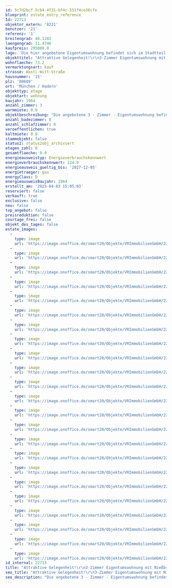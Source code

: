 ```yaml
---
id: 5c7d2bcf-5cb4-4f31-bf4c-551f4ce36cfe
blueprint: estate_entry_reference
Id: 22713
objektnr_extern: '8221'
benutzer: '21'
referenz: '1'
breitengrad: 48.1282
laengengrad: 11.4746
kaufpreis: 295000.0
lage: 'Die hier angebotene Eigentumswohnung befindet sich im Stadtteil Blumenau im Südwesten von München. Dieser überzeugt durch hohe Wohnqualität in Verbindung mit einer hervorragend entwickelten Infrastruktur. Einkaufsmöglichkeiten für den täglichen Bedarf befinden sich in unmittelbarer Nähe des angebotenen Objektes. Die Umgebung bietet zudem schöne Ausflugsziele für kleinere Radtouren oder entspannte Spaziergänge. Ein hoher Freizeitwert ist durch das nahe gelegene Voralpengebiet rund um den Ammersee und Starnberger See sowie die zahlreichen Gaststätten und Biergärten gegeben. Der Stadtkern der Metropole München mit zahlreichen Sehenswürdigkeiten wie dem Marienplatz, dem Englischen Garten, Schloss Nymphenburg, der Frauenkirche und vielem mehr ist in nur wenigen Minuten per Auto oder den öffentlichen Verkehrsmitteln erreichbar: In 15 Minuten ist man an der U-Bahn-Station "Großhadern" (U6). Die gleiche Zeit benötigen Sie zur nächsten Straßenbahn-Haltestelle "Gondrellplatz". Die Bushaltestellen "Flemischweg" und "Wastl-Witt-Straße" liegen keine 200 m entfernt. Die Verkehrsanbindung per Auto ist ideal: Die Autobahn A96 liegt in unmittelbarer Nähe zur Wohnung. Somit sind der Mittlere Ring sowie die A8, A9 und A95 nur wenige Autominuten entfernt.'
objekttitel: "Attraktive Gelegenheit!\r\n3-Zimmer Eigentumswohnung mit Nießbrauch"
wohnflaeche: 73.2
vermarktungsart: kauf
strasse: Wastl-Witt-Straße
hausnummer: '15'
plz: '80689'
ort: 'München / Hadern'
objekttyp: etage
objektart: wohnung
baujahr: 1964
anzahl_zimmer: 3
warmmiete: 0.0
objektbeschreibung: "Die angebotene 3 - Zimmer - Eigentumswohnung befindet sich im zweiten Obergeschoss und wird im Nießbrauch verkauft.\r\n\r\nDie Wohnanlage wurde 1964 errichtet und präsentiert sich in einem guten Zustand. Die Anlage wurde laufend modernisiert. Erst kürzlich wurde eine neue Heizungsanlage (Gas-Zentralheizung) eingebaut. Die hervorragend geschnittene Eigentumswohnung mit Wohnküche liegt im 2. Obergeschoss (Personenaufzug). In den Wohn- bzw. Schlafräumen ist Echtholzparkett, in den restlichen Flächen sind Fliesen bzw. PVC-Böden verlegt.\r\n\r\nVom praktisch geschnittenen Eingangsbereich und Flur der Wohnung erreichen Sie die gemütliche Stube, die praktische Wohnküche mit Essecke, das Badezimmer, das Wohnzimmer und das Schlafzimmer. Das Bad verfügt über einen Waschtisch, eine Badewanne und ein WC. Die Stadtwohnung verfügt über eine großzügige Loggia. Ein geräumiger Abstellraum im Keller ergänzt das Raumangebot.\r\n\r\nEs existiert ein gemeinschaftlicher Fahrradkeller, welcher von allen Bewohnern genutzt werden kann.\r\n\r\nEin TG-Stellplatz für die Wohnung (25 €/mtl.) wird seit Jahrzehnten vom Eigentümer angemietet.\r\n\r\nDas aktuelle Hausgeld beträgt monatlich 263,00 €. \r\n\r\nBesonderheit Nießbrauchrecht:\r\nDer Verkäufer wird bei Verkauf dieser Eigentumswohnung mit einem erstrangig im Grundbuch eingetragenen Nießbrauchrecht ausgestattet.\r\nD. h. dem Verkäufer wird ein lebenslanges Recht eingeräumt, die hier angebotene Eigentumswohnung zu bewohnen und alle Nutzungen daraus zu ziehen. \r\nDurch das Nießbrauchrecht überträgt der neue Eigentümer (Käufer) das Recht zur Nutzung und zur Fruchtziehung (z. B. Erträge aus Vermietung) an den Berechtigten (Verkäufer) und behält nur das Verkaufsrecht (Verfügung) für sich.\r\n\r\nIm Gegenzug zum eingeräumten Nießbrauchrecht hat der Berechtigte die Pflicht die gegenständliche Eigentumswohnung ordnungsgemäß zu bewirtschaften und die Sache zu erhalten. Zudem trägt der Berechtigte alle gewöhnlich öffentlichen und privatrechtlichen Lasten. Sämtliche Lasten, die über die gewöhnliche Unterhaltung hinausgehen hat der Käufer zu tragen.\r\n\r\nDas Nießbrauchrecht erlischt unmittelbar nach dem Ableben des Berechtigten (Jahrgang 1944 = 79 Jahre, männlich)."
anzahl_badezimmer: 0
anzahl_schlafzimmer: 0
veroeffentlichen: true
kaltmiete: 0.0
stammobjekt: false
status2: status2obj_archiviert
etagen_zahl: 0
gesamtflaeche: 0.0
energieausweistyp: Energieverbrauchskennwert
energieverbrauchskennwert: 124.9
energieausweis_gueltig_bis: '2027-12-05'
energietraeger: gas
energyClass: D
energieausweisBaujahr: 1964
erstellt_am: '2023-04-03 15:05:03'
reserviert: false
verkauft: true
exclusive: false
neu: false
top_angebot: false
preisreduktion: false
courtage_frei: false
objekt_des_tages: false
estate_images:
  -
    type: image
    url: 'https://image.onoffice.de/smart20/Objekte/VRImmobilienGmbH/22713/0a75db22-7c6a-41db-9214-e22c83b10dad.jpg'
  -
    type: image
    url: 'https://image.onoffice.de/smart20/Objekte/VRImmobilienGmbH/22713/2bf8eb82-e0a1-4db7-ae7f-a6b49ac0fe5c.jpg'
  -
    type: image
    url: 'https://image.onoffice.de/smart20/Objekte/VRImmobilienGmbH/22713/a537bc8a-99b4-4180-9f19-3b7a2871738b.jpg'
  -
    type: image
    url: 'https://image.onoffice.de/smart20/Objekte/VRImmobilienGmbH/22713/ba80be1e-d9a0-42e0-a566-b5bb167cc38e.jpg'
  -
    type: image
    url: 'https://image.onoffice.de/smart20/Objekte/VRImmobilienGmbH/22713/6fb675c4-526c-432a-8ab9-f37afb03cba4.jpg'
  -
    type: image
    url: 'https://image.onoffice.de/smart20/Objekte/VRImmobilienGmbH/22713/93470ce5-45ce-4b41-9db6-0d6f8b1d0614.jpg'
  -
    type: image
    url: 'https://image.onoffice.de/smart20/Objekte/VRImmobilienGmbH/22713/3bcd8548-a8cb-4225-9d26-480320167747.jpg'
  -
    type: image
    url: 'https://image.onoffice.de/smart20/Objekte/VRImmobilienGmbH/22713/851ce1de-4ebd-4fb8-bac8-f63a11ad2ee8.jpg'
  -
    type: image
    url: 'https://image.onoffice.de/smart20/Objekte/VRImmobilienGmbH/22713/42ce50ce-9510-47f9-bb5c-a32faf24eb1c.jpg'
  -
    type: image
    url: 'https://image.onoffice.de/smart20/Objekte/VRImmobilienGmbH/22713/b39ae454-73c6-4f27-8593-b2d379fd44f7.jpg'
  -
    type: image
    url: 'https://image.onoffice.de/smart20/Objekte/VRImmobilienGmbH/22713/9f6819eb-cef2-4bc5-a536-d2ecdd3baee5.jpg'
  -
    type: image
    url: 'https://image.onoffice.de/smart20/Objekte/VRImmobilienGmbH/22713/0ec78865-834d-44e1-90eb-ef79edb05b07.jpg'
  -
    type: image
    url: 'https://image.onoffice.de/smart20/Objekte/VRImmobilienGmbH/22713/37bacc3f-840f-4830-b9ea-baba9462f96e.jpg'
  -
    type: image
    url: 'https://image.onoffice.de/smart20/Objekte/VRImmobilienGmbH/22713/145022b4-f500-4038-b286-12f23cd1303f.jpg'
  -
    type: image
    url: 'https://image.onoffice.de/smart20/Objekte/VRImmobilienGmbH/22713/cca18045-b746-4472-87f6-4c9905f495b6.jpg'
  -
    type: image
    url: 'https://image.onoffice.de/smart20/Objekte/VRImmobilienGmbH/22713/58f764b1-b819-4df3-828f-60b4fc57c7ad.jpg'
  -
    type: image
    url: 'https://image.onoffice.de/smart20/Objekte/VRImmobilienGmbH/22713/d9470955-ccaa-41ff-b16e-074ce8c0c2ea.jpg'
  -
    type: image
    url: 'https://image.onoffice.de/smart20/Objekte/VRImmobilienGmbH/22713/1108daec-fe3a-4140-8e55-ff922000c94f.jpg'
  -
    type: image
    url: 'https://image.onoffice.de/smart20/Objekte/VRImmobilienGmbH/22713/726c28b9-1305-4465-9867-3d10aff49922.jpg'
  -
    type: image
    url: 'https://image.onoffice.de/smart20/Objekte/VRImmobilienGmbH/22713/c5547c67-57aa-4779-9a83-80e9ec928dee.jpg'
  -
    type: image
    url: 'https://image.onoffice.de/smart20/Objekte/VRImmobilienGmbH/22713/8d3f1e79-14e1-40d9-a99a-cc980aa33e22.jpg'
  -
    type: image
    url: 'https://image.onoffice.de/smart20/Objekte/VRImmobilienGmbH/22713/5d390739-9fcb-42f3-8c81-47866a2a7dc3.jpg'
  -
    type: image
    url: 'https://image.onoffice.de/smart20/Objekte/VRImmobilienGmbH/22713/909c5cf6-ecce-4bc7-b340-5f0c26361204.jpg'
id_internal: 22713
title: "Attraktive Gelegenheit!\r\n3-Zimmer Eigentumswohnung mit Nießbrauch"
seo_title: "Attraktive Gelegenheit!\r\n3-Zimmer Eigentumswohnung mit Nießbrauch"
seo_description: "Die angebotene 3 - Zimmer - Eigentumswohnung befindet sich im zweiten Obergeschoss und wird im Nießbrauch verkauft.\r\n\r\nDie Wohnanlage wurde 1964 errichtet und "
---
```

